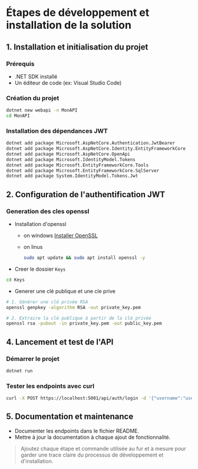 # Étapes de développement et installation de la solution

## 1. Installation et initialisation du projet

### Prérequis
- .NET SDK installé
- Un éditeur de code (ex: Visual Studio Code)

### Création du projet
```bash
dotnet new webapi -n MonAPI
cd MonAPI
```

### Installation des dépendances JWT
```bash
dotnet add package Microsoft.AspNetCore.Authentication.JwtBearer
dotnet add package Microsoft.AspNetCore.Identity.EntityFrameworkCore
dotnet add package Microsoft.AspNetCore.OpenApi
dotnet add package Microsoft.IdentityModel.Tokens
dotnet add package Microsoft.EntityFrameworkCore.Tools
dotnet add package Microsoft.EntityFrameworkCore.SqlServer
dotnet add package System.IdentityModel.Tokens.Jwt
```

## 2. Configuration de l'authentification JWT

### Generation des cles openssl
- Installation d'openssl
    - on windows
        [Installer OpenSSL](https://www.tbs-certificats.fr/FAQ/fr/openssl-windows.html)

    - on linus 
        ```bash
        sudo apt update && sudo apt install openssl -y
        ```

- Creer le dossier `Keys`
```bash
cd Keys
```
- Generer une clé publique et une cle prive
```bash
# 1. Générer une clé privée RSA
openssl genpkey -algorithm RSA -out private_key.pem

# 2. Extraire la clé publique à partir de la clé privée
openssl rsa -pubout -in private_key.pem -out public_key.pem
```

## 4. Lancement et test de l'API

### Démarrer le projet
```bash
dotnet run
```

### Tester les endpoints avec curl
```bash
curl -X POST https://localhost:5001/api/auth/login -d '{"username":"user","password":"pass"}' -H "Content-Type: application/json"
```

## 5. Documentation et maintenance

- Documenter les endpoints dans le fichier README.
- Mettre à jour la documentation à chaque ajout de fonctionnalité.

> Ajoutez chaque étape et commande utilisée au fur et à mesure pour garder une trace claire du processus de développement et d'installation.